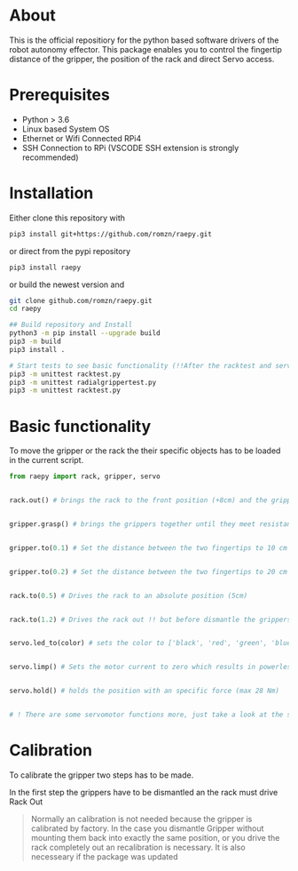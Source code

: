 # About
This is the official repositiory for the python based software drivers of the robot autonomy effector.
This package enables you to control the fingertip distance of the gripper, the position of the rack and direct Servo access.

# Prerequisites
* Python > 3.6
* Linux based System OS
* Ethernet or Wifi Connected RPi4
* SSH Connection to RPi (VSCODE SSH extension is strongly recommended)
  
# Installation
Either clone this repository with
```bash
pip3 install git+https://github.com/romzn/raepy.git
```
or direct from the pypi repository
```bash
pip3 install raepy
```
or build the newest version and 
```bash
git clone github.com/romzn/raepy.git
cd raepy

## Build repository and Install
python3 -m pip install --upgrade build
pip3 -m build
pip3 install .

# Start tests to see basic functionality (!!After the racktest and servoest an recalibration has to be made!!)
pip3 -m unittest racktest.py
pip3 -m unittest radialgrippertest.py
pip3 -m unittest racktest.py
```

# Basic functionality
To move the gripper or the rack the their specific objects has to be loaded in the current script.

```python
from raepy import rack, gripper, servo


rack.out() # brings the rack to the front position (+8cm) and the grippers back


gripper.grasp() # brings the grippers together until they meet resistance, then they are holding with an specific force.


gripper.to(0.1) # Set the distance between the two fingertips to 10 cm


gripper.to(0.2) # Set the distance between the two fingertips to 20 cm


rack.to(0.5) # Drives the rack to an absolute position (5cm)


rack.to(1.2) # Drives the rack out !! but before dismantle the grippers or they will collide !!


servo.led_to(color) # sets the color to ['black', 'red', 'green', 'blue', 'yellow', 'cyab', 'magenta']


servo.limp() # Sets the motor current to zero which results in powerless fingers


servo.hold() # holds the position with an specific force (max 28 Nm)


# ! There are some servomotor functions more, just take a look at the sources ./src/servo !

```



# Calibration
To calibrate the gripper two steps has to be made. 

In the first step the grippers have to be dismantled an the rack must drive Rack Out

>Normally an calibration is not needed because the gripper is calibrated by factory. 
>In the case you dismantle Gripper without mounting them back into exactly the same position, 
or you drive the rack completely out an recalibration is necessary. It is also necesseary if the package was updated

